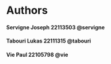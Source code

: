 # Authors
#### Servigne Joseph 22113503 @servigne
#### Tabouri Lukas 22111315 @tabouri
#### Vie Paul 22105798 @vie
